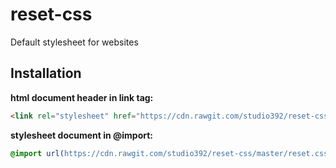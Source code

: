 # reset-css
Default stylesheet for websites

## Installation

**html document header in link tag:**

```html
<link rel="stylesheet" href="https://cdn.rawgit.com/studio392/reset-css/master/reset.css" />
```

**stylesheet document in @import:**

```css
@import url(https://cdn.rawgit.com/studio392/reset-css/master/reset.css);
```

